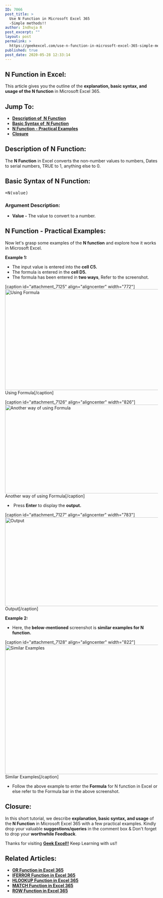 ```yaml
---
ID: 7066
post_title: >
  Use N Function in Microsoft Excel 365
  -Simple methods!!
author: Indhuja R
post_excerpt: ""
layout: post
permalink: >
  https://geekexcel.com/use-n-function-in-microsoft-excel-365-simple-methods/
published: true
post_date: 2020-05-28 12:33:14
---
```

<h2>N Function in Excel:</h2>
This article gives you the outline of the <strong>explanation, basic syntax, and usage of the N function</strong> in Microsoft Excel 365.
<h2>Jump To:</h2>
<ul>
 	<li><a href="#1"><strong>Description of  N Function</strong></a></li>
 	<li><a href="#2"><strong>Basic Syntax of  N Function</strong></a></li>
 	<li><a href="#3"><strong>N Function - Practical Examples</strong></a></li>
 	<li><a href="#4"><b>Closure</b></a></li>
</ul>
<h2 id="1"><strong>Description of N Function:</strong></h2>
The <strong>N Function</strong> in Excel converts the non-number values to numbers, Dates to serial numbers, TRUE to 1, anything else to 0.
<h2 id="2"><strong>Basic Syntax of N Function:</strong></h2>
<pre>=N(value)</pre>
<h3><strong>Argument Description:</strong></h3>
<ul>
 	<li><strong>Value -</strong> The value to convert to a number.</li>
</ul>
<h2 id="2"><strong>N Function - Practical Examples:</strong></h2>
Now let's grasp some examples of the <strong>N </strong><b>function</b> and explore how it works in Microsoft Excel.

<strong>Example 1: </strong>
<ul>
 	<li>The input value is entered into the <strong>cell C5.</strong></li>
 	<li>The formula is entered in the <strong>cell D5.</strong></li>
 	<li>The formula has been entered in <strong>two ways</strong>, Refer to the screenshot.</li>
</ul>
[caption id="attachment_7125" align="aligncenter" width="772"]<img class="wp-image-7125 size-full" src="https://geekexcel.com/wp-content/uploads/2020/05/Screenshot_1-39.png" alt="Using Formula" width="772" height="332" /> Using Formula[/caption]

[caption id="attachment_7126" align="aligncenter" width="826"]<img class="wp-image-7126 size-full" src="https://geekexcel.com/wp-content/uploads/2020/05/Screenshot_2-31.png" alt="Another way of using Formula" width="826" height="292" /> Another way of using Formula[/caption]
<ul>
 	<li> Press <strong>Enter</strong> to display the <strong>output.</strong></li>
</ul>
[caption id="attachment_7127" align="aligncenter" width="783"]<img class="wp-image-7127 size-full" src="https://geekexcel.com/wp-content/uploads/2020/05/Screenshot_3-27.png" alt="Output" width="783" height="292" /> Output[/caption]

<strong>Example 2: </strong>
<ul>
 	<li>Here, the<strong> below-mentioned</strong> screenshot is <strong>similar examples for N function.</strong></li>
</ul>
[caption id="attachment_7128" align="aligncenter" width="822"]<img class="wp-image-7128 size-full" src="https://geekexcel.com/wp-content/uploads/2020/05/Screenshot_4-10.png" alt="Similar Examples" width="822" height="426" /> Similar Examples[/caption]
<ul>
 	<li>Follow the above example to enter the <strong>Formula</strong> for N function in Excel or else refer to the Formula bar in the above screenshot.</li>
</ul>
<h2 id="4">Closure:</h2>
In this short tutorial, we describe <strong>explanation, basic syntax, and usage</strong> of the<strong> N Function</strong> in Microsoft Excel 365 with a few practical examples. Kindly drop your valuable <strong>suggestions/queries</strong> in the comment box &amp; Don't forget to drop your <strong>worthwhile Feedback</strong>.

Thanks for visiting <strong><a href="https://geekexcel.com/">Geek Excel!!</a></strong> Keep Learning with us!!
<h2>Related Articles:</h2>
<ul>
 	<li><a href="https://geekexcel.com/use-or-function-in-microsoft-excel-365-in-easy-ways/" rel="nofollow"><strong>OR Function in Excel 365</strong></a></li>
 	<li><a href="https://geekexcel.com/use-iferror-function-in-microsoft-excel-365-easy-tutorial/" rel="nofollow"><strong>IFERROR Function in Excel 365</strong></a></li>
 	<li><a href="https://geekexcel.com/use-hlookup-function-in-microsoft-excel-365-in-easy-ways/" rel="nofollow"><strong>HLOOKUP Function in Excel 365</strong></a></li>
 	<li><a href="https://geekexcel.com/how-to-use-match-function-in-microsoft-excel-365/" rel="nofollow"><strong>MATCH Function in Excel 365</strong></a></li>
 	<li><a href="https://geekexcel.com/row-function-in-microsoft-excel-365-how-to-use/" rel="nofollow"><strong>ROW Function in Excel 365</strong></a></li>
</ul>